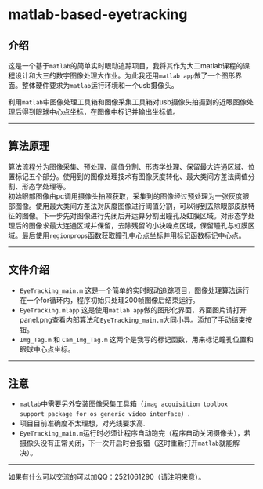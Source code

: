 # matlab-based-eyetracking

## 介绍
这是一个基于`matlab`的简单实时眼动追踪项目，我将其作为大二matlab课程的课程设计和大三的数字图像处理大作业。为此我还用`matlab app`做了一个图形界面。整体硬件要求为`matlab`运行环境和一个usb摄像头。

利用`matlab`中图像处理工具箱和图像采集工具箱对usb摄像头拍摄到的近眼图像处理后得到眼球中心点坐标，在图像中标记并输出坐标值。
___
##  算法原理
算法流程分为图像采集、预处理、阈值分割、形态学处理、保留最大连通区域、位置标记五个部分。使用到的图像处理技术有图像灰度转化、最大类间方差法阈值分割、形态学处理等。  
初始眼部图像由pc调用摄像头拍照获取，采集到的图像经过预处理为一张灰度眼部图像。使用最大类间方差法对灰度图像进行阈值分割，可以得到去除眼部皮肤特征的图像。下一步先对图像进行先闭后开运算分割出瞳孔及虹膜区域。对形态学处理后的图像求最大连通区域并保留，去除残留的小块噪点区域，保留瞳孔与虹膜区域。最后使用`regionprops`函数获取瞳孔中心点坐标并用标记函数标记中心点。
___
## 文件介绍
- `EyeTracking_main.m` 这是一个简单的实时眼动追踪项目，图像处理算法运行在一个for循环内，程序初始只处理200帧图像后结束运行。
- `EyeTracking.mlapp`  这是使用`matlab app`做的图形化界面，界面图片请打开panel.png查看内部算法和`EyeTracking_main.m`大同小异。添加了手动结束按钮。
- `Img_Tag.m` 和 `Cam_Img_Tag.m` 这两个是我写的标记函数，用来标记瞳孔位置和眼球中心点坐标。


___
## 注意
- `matlab`中需要另外安装图像采集工具箱（`imag acquisition toolbox  support package for os generic video interface`）.
- 项目目前准确度不太理想，对光线要求高.
- `EyeTracking_main.m`运行时必须让程序自动跑完（程序自动关闭摄像头），若摄像头没有正常关闭，下一次开启时会报错（这时重新打开`matlab`就能解决）。
___
如果有什么可以交流的可以加QQ：2521061290（请注明来意）。

